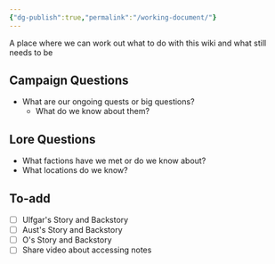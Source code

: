 ```yaml
---
{"dg-publish":true,"permalink":"/working-document/"}
---
```


A place where we can work out what to do with this wiki and what still needs to be 
## Campaign Questions
- What are our ongoing quests or big questions?
	- What do we know about them?
## Lore Questions
- What factions have we met or do we know about? 
- What locations do we know?
## To-add
- [ ] Ulfgar's Story and Backstory
- [ ] Aust's Story and Backstory
- [ ] O's Story and Backstory
- [ ] Share video about accessing notes